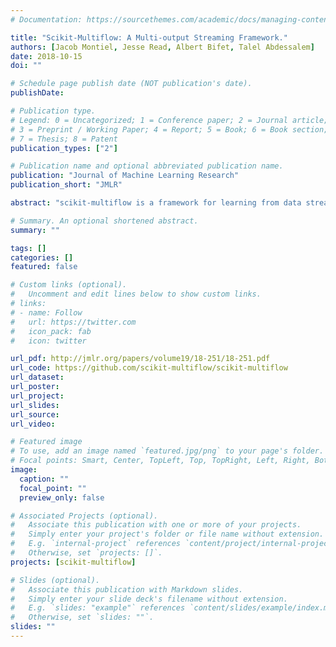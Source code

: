 ```yaml
---
# Documentation: https://sourcethemes.com/academic/docs/managing-content/

title: "Scikit-Multiflow: A Multi-output Streaming Framework."
authors: [Jacob Montiel, Jesse Read, Albert Bifet, Talel Abdessalem]
date: 2018-10-15
doi: ""

# Schedule page publish date (NOT publication's date).
publishDate:

# Publication type.
# Legend: 0 = Uncategorized; 1 = Conference paper; 2 = Journal article;
# 3 = Preprint / Working Paper; 4 = Report; 5 = Book; 6 = Book section;
# 7 = Thesis; 8 = Patent
publication_types: ["2"]

# Publication name and optional abbreviated publication name.
publication: "Journal of Machine Learning Research"
publication_short: "JMLR"

abstract: "scikit-multiflow is a framework for learning from data streams and multi-output learning in Python. Conceived to serve as a platform to encourage the democratization of stream learning research, it provides multiple state-of-the-art learning methods, data generators and evaluators for different stream learning problems, including single-output, multi-output and multi-label. scikit-multiflow builds upon popular open source frameworks including scikit-learn, MOA and MEKA. Development follows the FOSS principles. Quality is enforced by complying with PEP8 guidelines, using continuous integration and functional testing."

# Summary. An optional shortened abstract.
summary: ""

tags: []
categories: []
featured: false

# Custom links (optional).
#   Uncomment and edit lines below to show custom links.
# links:
# - name: Follow
#   url: https://twitter.com
#   icon_pack: fab
#   icon: twitter

url_pdf: http://jmlr.org/papers/volume19/18-251/18-251.pdf
url_code: https://github.com/scikit-multiflow/scikit-multiflow
url_dataset:
url_poster:
url_project:
url_slides:
url_source:
url_video:

# Featured image
# To use, add an image named `featured.jpg/png` to your page's folder. 
# Focal points: Smart, Center, TopLeft, Top, TopRight, Left, Right, BottomLeft, Bottom, BottomRight.
image:
  caption: ""
  focal_point: ""
  preview_only: false

# Associated Projects (optional).
#   Associate this publication with one or more of your projects.
#   Simply enter your project's folder or file name without extension.
#   E.g. `internal-project` references `content/project/internal-project/index.md`.
#   Otherwise, set `projects: []`.
projects: [scikit-multiflow]

# Slides (optional).
#   Associate this publication with Markdown slides.
#   Simply enter your slide deck's filename without extension.
#   E.g. `slides: "example"` references `content/slides/example/index.md`.
#   Otherwise, set `slides: ""`.
slides: ""
---
```

